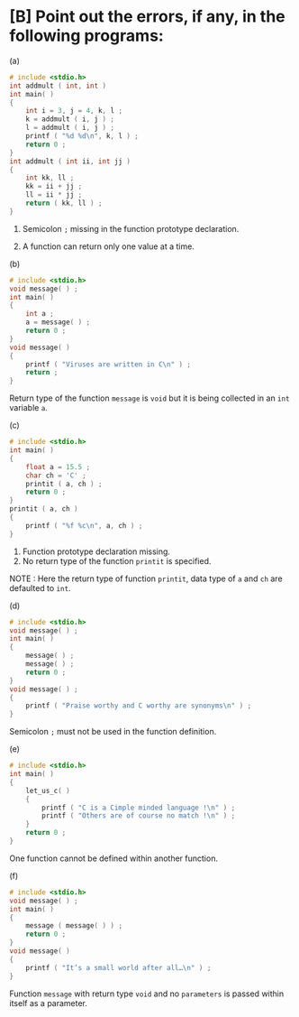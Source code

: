# [B] Point out the errors, if any, in the following programs:

(a)

````c
# include <stdio.h>
int addmult ( int, int )
int main( )
{
    int i = 3, j = 4, k, l ;
    k = addmult ( i, j ) ;
    l = addmult ( i, j ) ;
    printf ( "%d %d\n", k, l ) ;
    return 0 ;
}
int addmult ( int ii, int jj )
{
    int kk, ll ;
    kk = ii + jj ;
    ll = ii * jj ;
    return ( kk, ll ) ;
}
````

1. Semicolon `;` missing in the function prototype declaration.

2. A function can return only one value at a time.

(b)

````c
# include <stdio.h>
void message( ) ;
int main( )
{
    int a ;
    a = message( ) ;
    return 0 ;
}
void message( )
{
    printf ( "Viruses are written in C\n" ) ;
    return ;
}
````

Return type of the function `message` is `void` but it is being collected in an `int` variable `a`.

(c)

````c
# include <stdio.h>
int main( )
{
    float a = 15.5 ;
    char ch = 'C' ;
    printit ( a, ch ) ;
    return 0 ;
}
printit ( a, ch )
{
    printf ( "%f %c\n", a, ch ) ;
}
````

1. Function prototype declaration missing.
2. No return type of the function `printit` is specified.

NOTE : Here the return type of function `printit`, data type of `a` and `ch` are defaulted to `int`.

(d)

````c
# include <stdio.h>
void message( ) ;
int main( )
{
    message( ) ;
    message( ) ;
    return 0 ;
}
void message( ) ;
{
    printf ( "Praise worthy and C worthy are synonyms\n" ) ;
}
````

Semicolon `;` must not be used in the function definition.

(e)

````c
# include <stdio.h>
int main( )
{
    let_us_c( )
    {
        printf ( "C is a Cimple minded language !\n" ) ;
        printf ( "Others are of course no match !\n" ) ;
    }
    return 0 ;
}
````

One function cannot be defined within another function.

(f)

````c
# include <stdio.h>
void message( ) ;
int main( )
{
    message ( message( ) ) ;
    return 0 ;
}
void message( )
{
    printf ( "It’s a small world after all…\n" ) ;
}
````

Function `message` with return type `void` and no `parameters` is passed within itself as a parameter.

